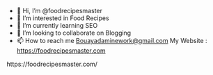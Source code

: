 - 👋 Hi, I’m @foodrecipesmaster
- 👀 I’m interested in Food Recipes
- 🌱 I’m currently learning SEO
- 💞️ I’m looking to collaborate on Blogging
- 📫 How to reach me Bouayadaminework@gmail.com
My Website : https://foodrecipesmaster.com
<!---
foodrecipesmaster/foodrecipesmaster is a ✨ special ✨ repository because its `README.md` (this file) appears on your GitHub profile.
You can click the Preview link to take a look at your changes.
--->https://foodrecipesmaster.com/
